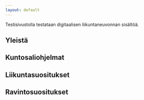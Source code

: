 ```yaml
---
layout: default
---
```


Testisivustolla testataan digitaalisen liikuntaneuvonnan sisältöä.

## Yleistä

## Kuntosaliohjelmat

## Liikuntasuositukset

## Ravintosuositukset




